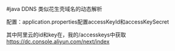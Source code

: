 #java DDNS
类似花生壳域名的动态解析

配置：application.properties配置accessKeyId和accessKeySecret

其中阿里云的id和key在，我的/accesskeys中获取
https://dc.console.aliyun.com/next/index

